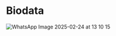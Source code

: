 # Biodata 

![WhatsApp Image 2025-02-24 at 13 10 15](https://github.com/user-attachments/assets/8020efbc-e8a8-4229-8530-934077d71aba)
